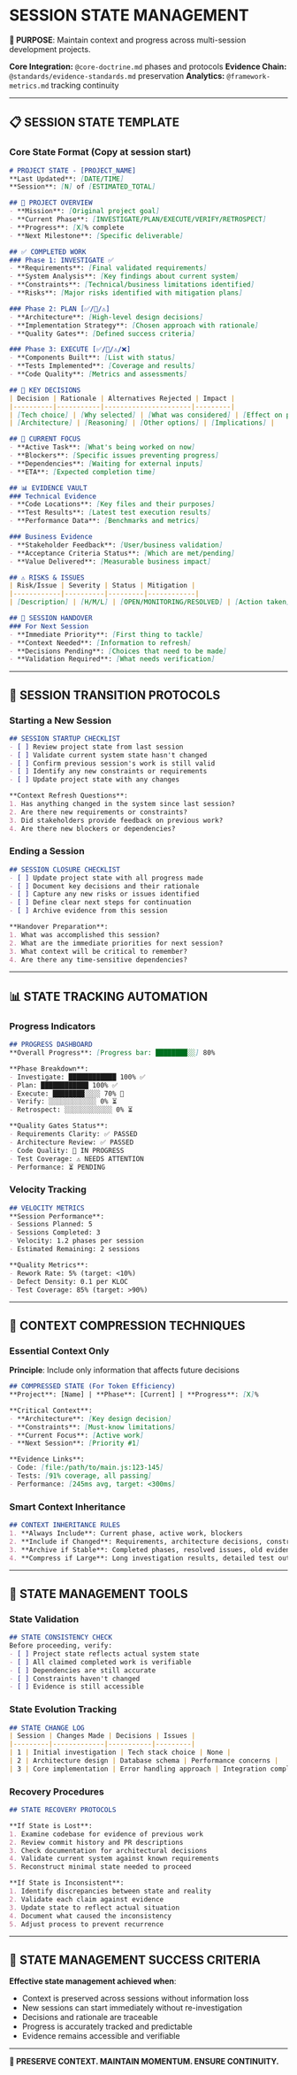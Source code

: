 # SESSION STATE MANAGEMENT

**🎯 PURPOSE**: Maintain context and progress across multi-session development projects.

**Core Integration:** `@core-doctrine.md` phases and protocols
**Evidence Chain:** `@standards/evidence-standards.md` preservation
**Analytics:** `@framework-metrics.md` tracking continuity

---

## 📋 SESSION STATE TEMPLATE

### Core State Format (Copy at session start)
```markdown
# PROJECT STATE - [PROJECT_NAME]
**Last Updated**: [DATE/TIME]
**Session**: [N] of [ESTIMATED_TOTAL]

## 🎯 PROJECT OVERVIEW
- **Mission**: [Original project goal]
- **Current Phase**: [INVESTIGATE/PLAN/EXECUTE/VERIFY/RETROSPECT]
- **Progress**: [X]% complete
- **Next Milestone**: [Specific deliverable]

## ✅ COMPLETED WORK
### Phase 1: INVESTIGATE ✅
- **Requirements**: [Final validated requirements]
- **System Analysis**: [Key findings about current system]
- **Constraints**: [Technical/business limitations identified]
- **Risks**: [Major risks identified with mitigation plans]

### Phase 2: PLAN [✅/🚧/⚠️]
- **Architecture**: [High-level design decisions]
- **Implementation Strategy**: [Chosen approach with rationale]
- **Quality Gates**: [Defined success criteria]

### Phase 3: EXECUTE [✅/🚧/⚠️/❌]
- **Components Built**: [List with status]
- **Tests Implemented**: [Coverage and results]
- **Code Quality**: [Metrics and assessments]

## 🧠 KEY DECISIONS
| Decision | Rationale | Alternatives Rejected | Impact |
|----------|-----------|----------------------|---------|
| [Tech choice] | [Why selected] | [What was considered] | [Effect on project] |
| [Architecture] | [Reasoning] | [Other options] | [Implications] |

## 🚧 CURRENT FOCUS
- **Active Task**: [What's being worked on now]
- **Blockers**: [Specific issues preventing progress]
- **Dependencies**: [Waiting for external inputs]
- **ETA**: [Expected completion time]

## 📊 EVIDENCE VAULT
### Technical Evidence
- **Code Locations**: [Key files and their purposes]
- **Test Results**: [Latest test execution results]
- **Performance Data**: [Benchmarks and metrics]

### Business Evidence
- **Stakeholder Feedback**: [User/business validation]
- **Acceptance Criteria Status**: [Which are met/pending]
- **Value Delivered**: [Measurable business impact]

## ⚠️ RISKS & ISSUES
| Risk/Issue | Severity | Status | Mitigation |
|------------|----------|---------|------------|
| [Description] | [H/M/L] | [OPEN/MONITORING/RESOLVED] | [Action taken] |

## 🔄 SESSION HANDOVER
### For Next Session
- **Immediate Priority**: [First thing to tackle]
- **Context Needed**: [Information to refresh]
- **Decisions Pending**: [Choices that need to be made]
- **Validation Required**: [What needs verification]
```

---

## 🔄 SESSION TRANSITION PROTOCOLS

### Starting a New Session
```markdown
## SESSION STARTUP CHECKLIST
- [ ] Review project state from last session
- [ ] Validate current system state hasn't changed
- [ ] Confirm previous session's work is still valid
- [ ] Identify any new constraints or requirements
- [ ] Update project state with any changes

**Context Refresh Questions**:
1. Has anything changed in the system since last session?
2. Are there new requirements or constraints?
3. Did stakeholders provide feedback on previous work?
4. Are there new blockers or dependencies?
```

### Ending a Session
```markdown
## SESSION CLOSURE CHECKLIST
- [ ] Update project state with all progress made
- [ ] Document key decisions and their rationale
- [ ] Capture any new risks or issues identified
- [ ] Define clear next steps for continuation
- [ ] Archive evidence from this session

**Handover Preparation**:
1. What was accomplished this session?
2. What are the immediate priorities for next session?
3. What context will be critical to remember?
4. Are there any time-sensitive dependencies?
```

---

## 📊 STATE TRACKING AUTOMATION

### Progress Indicators
```markdown
## PROGRESS DASHBOARD
**Overall Progress**: [Progress bar: ████████░░] 80%

**Phase Breakdown**:
- Investigate: ████████████ 100% ✅
- Plan: ████████████ 100% ✅  
- Execute: ████████░░░░ 70% 🚧
- Verify: ░░░░░░░░░░░░ 0% ⏳
- Retrospect: ░░░░░░░░░░░░ 0% ⏳

**Quality Gates Status**:
- Requirements Clarity: ✅ PASSED
- Architecture Review: ✅ PASSED
- Code Quality: 🚧 IN PROGRESS
- Test Coverage: ⚠️ NEEDS ATTENTION
- Performance: ⏳ PENDING
```

### Velocity Tracking
```markdown
## VELOCITY METRICS
**Session Performance**:
- Sessions Planned: 5
- Sessions Completed: 3
- Velocity: 1.2 phases per session
- Estimated Remaining: 2 sessions

**Quality Metrics**:
- Rework Rate: 5% (target: <10%)
- Defect Density: 0.1 per KLOC
- Test Coverage: 85% (target: >90%)
```

---

## 🧩 CONTEXT COMPRESSION TECHNIQUES

### Essential Context Only
**Principle**: Include only information that affects future decisions

```markdown
## COMPRESSED STATE (For Token Efficiency)
**Project**: [Name] | **Phase**: [Current] | **Progress**: [X]%

**Critical Context**:
- **Architecture**: [Key design decision]
- **Constraints**: [Must-know limitations]
- **Current Focus**: [Active work]
- **Next Session**: [Priority #1]

**Evidence Links**:
- Code: [file:/path/to/main.js:123-145]
- Tests: [91% coverage, all passing]
- Performance: [245ms avg, target: <300ms]
```

### Smart Context Inheritance
```markdown
## CONTEXT INHERITANCE RULES
1. **Always Include**: Current phase, active work, blockers
2. **Include if Changed**: Requirements, architecture decisions, constraints
3. **Archive if Stable**: Completed phases, resolved issues, old evidence
4. **Compress if Large**: Long investigation results, detailed test outputs
```

---

## 🔧 STATE MANAGEMENT TOOLS

### State Validation
```markdown
## STATE CONSISTENCY CHECK
Before proceeding, verify:
- [ ] Project state reflects actual system state
- [ ] All claimed completed work is verifiable
- [ ] Dependencies are still accurate
- [ ] Constraints haven't changed
- [ ] Evidence is still accessible
```

### State Evolution Tracking
```markdown
## STATE CHANGE LOG
| Session | Changes Made | Decisions | Issues |
|---------|-------------|-----------|---------|
| 1 | Initial investigation | Tech stack choice | None |
| 2 | Architecture design | Database schema | Performance concerns |
| 3 | Core implementation | Error handling approach | Integration complexity |
```

### Recovery Procedures
```markdown
## STATE RECOVERY PROTOCOLS

**If State is Lost**:
1. Examine codebase for evidence of previous work
2. Review commit history and PR descriptions  
3. Check documentation for architectural decisions
4. Validate current system against known requirements
5. Reconstruct minimal state needed to proceed

**If State is Inconsistent**:
1. Identify discrepancies between state and reality
2. Validate each claim against evidence
3. Update state to reflect actual situation
4. Document what caused the inconsistency
5. Adjust process to prevent recurrence
```

---

## 🎯 STATE MANAGEMENT SUCCESS CRITERIA

**Effective state management achieved when**:
- Context is preserved across sessions without information loss
- New sessions can start immediately without re-investigation
- Decisions and rationale are traceable
- Progress is accurately tracked and predictable
- Evidence remains accessible and verifiable

---

**🎯 PRESERVE CONTEXT. MAINTAIN MOMENTUM. ENSURE CONTINUITY.**
